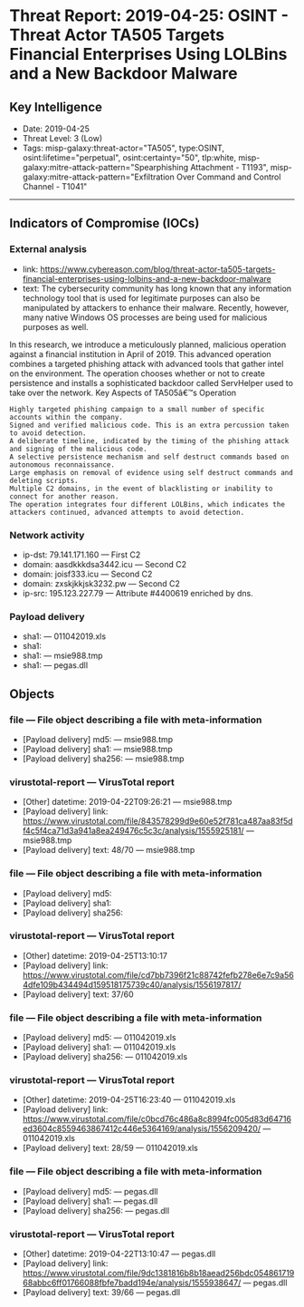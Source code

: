 # Threat Report: 2019-04-25: OSINT - Threat Actor TA505 Targets Financial Enterprises Using LOLBins and a New Backdoor Malware


## Key Intelligence
* Date: 2019-04-25
* Threat Level: 3 (Low)
* Tags: misp-galaxy:threat-actor="TA505", type:OSINT, osint:lifetime="perpetual", osint:certainty="50", tlp:white, misp-galaxy:mitre-attack-pattern="Spearphishing Attachment - T1193", misp-galaxy:mitre-attack-pattern="Exfiltration Over Command and Control Channel - T1041"

---

## Indicators of Compromise (IOCs)
### External analysis
* link: https://www.cybereason.com/blog/threat-actor-ta505-targets-financial-enterprises-using-lolbins-and-a-new-backdoor-malware
* text: The cybersecurity community has long known that any information technology tool that is used for legitimate purposes can also be manipulated by attackers to enhance their malware. Recently, however, many native Windows OS processes are being used for malicious purposes as well. 

In this research, we introduce a meticulously planned, malicious operation against a financial institution in April of 2019. This advanced operation combines a targeted phishing attack with advanced tools that gather intel on the environment. The operation chooses whether or not to create persistence and installs a sophisticated backdoor called ServHelper used to take over the network.
Key Aspects of TA505â€™s Operation

    Highly targeted phishing campaign to a small number of specific accounts within the company.
    Signed and verified malicious code. This is an extra percussion taken to avoid detection.
    A deliberate timeline, indicated by the timing of the phishing attack and signing of the malicious code.
    A selective persistence mechanism and self destruct commands based on autonomous reconnaissance.
    Large emphasis on removal of evidence using self destruct commands and deleting scripts.
    Multiple C2 domains, in the event of blacklisting or inability to connect for another reason.
    The operation integrates four different LOLBins, which indicates the attackers continued, advanced attempts to avoid detection.

### Network activity
* ip-dst: 79.141.171.160 — First C2
* domain: aasdkkkdsa3442.icu — Second C2
* domain: joisf333.icu — Second C2
* domain: zxskjkkjsk3232.pw — Second C2
* ip-src: 195.123.227.79 — Attribute #4400619 enriched by dns.

### Payload delivery
* sha1: <sha1> — 011042019.xls
* sha1: <sha1>
* sha1: <sha1> — msie988.tmp
* sha1: <sha1> — pegas.dll

## Objects
### file — File object describing a file with meta-information
* [Payload delivery] md5: <md5> — msie988.tmp
* [Payload delivery] sha1: <sha1> — msie988.tmp
* [Payload delivery] sha256: <sha256> — msie988.tmp

### virustotal-report — VirusTotal report
* [Other] datetime: 2019-04-22T09:26:21 — msie988.tmp
* [Payload delivery] link: https://www.virustotal.com/file/843578299d9e60e52f781ca487aa83f5df4c5f4ca71d3a941a8ea249476c5c3c/analysis/1555925181/ — msie988.tmp
* [Payload delivery] text: 48/70 — msie988.tmp

### file — File object describing a file with meta-information
* [Payload delivery] md5: <md5>
* [Payload delivery] sha1: <sha1>
* [Payload delivery] sha256: <sha256>

### virustotal-report — VirusTotal report
* [Other] datetime: 2019-04-25T13:10:17
* [Payload delivery] link: https://www.virustotal.com/file/cd7bb7396f21c88742fefb278e6e7c9a564dfe109b434494d159518175739c40/analysis/1556197817/
* [Payload delivery] text: 37/60

### file — File object describing a file with meta-information
* [Payload delivery] md5: <md5> — 011042019.xls
* [Payload delivery] sha1: <sha1> — 011042019.xls
* [Payload delivery] sha256: <sha256> — 011042019.xls

### virustotal-report — VirusTotal report
* [Other] datetime: 2019-04-25T16:23:40 — 011042019.xls
* [Payload delivery] link: https://www.virustotal.com/file/c0bcd76c486a8c8994fc005d83d64716ed3604c8559463867412c446e5364169/analysis/1556209420/ — 011042019.xls
* [Payload delivery] text: 28/59 — 011042019.xls

### file — File object describing a file with meta-information
* [Payload delivery] md5: <md5> — pegas.dll
* [Payload delivery] sha1: <sha1> — pegas.dll
* [Payload delivery] sha256: <sha256> — pegas.dll

### virustotal-report — VirusTotal report
* [Other] datetime: 2019-04-22T13:10:47 — pegas.dll
* [Payload delivery] link: https://www.virustotal.com/file/9dc1381816b8b18aead256bdc05486171968abbc6ff01766088fbfe7badd194e/analysis/1555938647/ — pegas.dll
* [Payload delivery] text: 39/66 — pegas.dll
